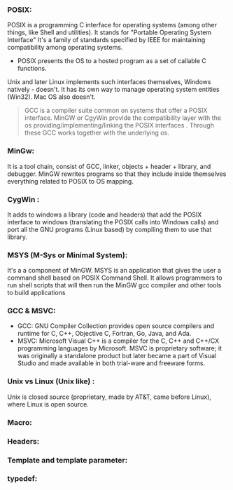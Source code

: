 ### POSIX:
POSIX is a programming C interface for operating systems (among other things, like Shell and utilities). It stands for "Portable Operating System Interface" It's a family of standards specified by IEEE for maintaining compatibility among operating systems.

* POSIX presents the OS to a hosted program as a set of callable C functions.

Unix and later Linux implements such interfaces themselves, Windows natively - doesn't. It has its own way to manage operating system entities (Win32). Mac OS also doesn't.
> GCC is a compiler suite common on systems that offer a POSIX interface. MinGW or CgyWin provide the compatibility layer with the os providing/implementing/linking the POSIX interfaces . Through these GCC works together with the underlying os.

### MinGw:
It is a tool chain, consist of GCC, linker, objects + header + library, and debugger. MinGW rewrites programs so that they include inside themselves everything related to POSIX to OS mapping.

### CygWin :
It adds to windows a library (code and headers) that add the POSIX interface to windows (translating the POSIX calls into Windows calls) and port all the GNU programs (Linux based) by compiling them to use that library.

### MSYS (M-Sys or Minimal System):
It's a a component of MinGW. MSYS is an application that gives the user a command shell based on POSIX Command Shell. It allows programmers to run shell scripts that will then run the MinGW gcc compiler and other tools to build applications


### GCC & MSVC:
* GCC: GNU Compiler Collection provides open source compilers and runtime for C, C++, Objective C, Fortran, Go, Java, and Ada.
* MSVC: Microsoft Visual C++ is a compiler for the C, C++ and C++/CX programming languages by Microsoft. MSVC is proprietary software; it was originally a standalone product but later became a part of Visual Studio and made available in both trial-ware and freeware forms.

### Unix vs Linux (Unix like) :
Unix is closed source (proprietary, made by AT&T, came before Linux), where Linux is open source.

### Macro:

### Headers:

### Template and template parameter:

### typedef: